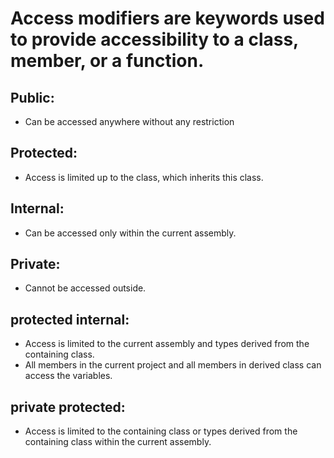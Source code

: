 # Access modifiers are keywords used to provide accessibility to a class, member, or a function.

## Public: 
- Can be accessed anywhere without any restriction
## Protected: 
- Access is limited up to the class, which inherits this class.
## Internal: 
- Can be accessed only within the current assembly.
## Private: 
- Cannot be accessed outside.
## protected internal: 
- Access is limited to the current assembly and types derived from the containing class. 
- All members in the current project and all members in derived class can access the variables.
## private protected:
- Access is limited to the containing class or types derived from the containing class within the current assembly.